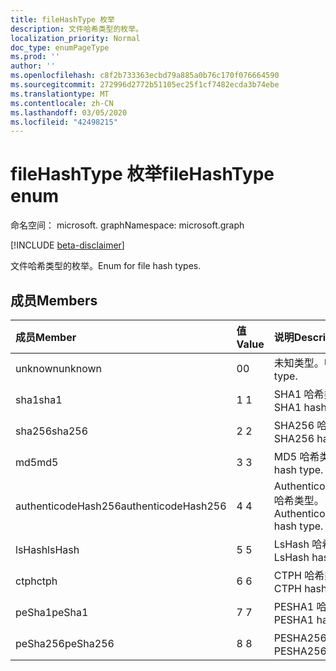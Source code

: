 ```yaml
---
title: fileHashType 枚举
description: 文件哈希类型的枚举。
localization_priority: Normal
doc_type: enumPageType
ms.prod: ''
author: ''
ms.openlocfilehash: c8f2b733363ecbd79a885a0b76c170f076664590
ms.sourcegitcommit: 272996d2772b51105ec25f1cf7482ecda3b74ebe
ms.translationtype: MT
ms.contentlocale: zh-CN
ms.lasthandoff: 03/05/2020
ms.locfileid: "42498215"
---
```

# <a name="filehashtype-enum"></a><span data-ttu-id="c706e-103">fileHashType 枚举</span><span class="sxs-lookup"><span data-stu-id="c706e-103">fileHashType enum</span></span>

<span data-ttu-id="c706e-104">命名空间： microsoft. graph</span><span class="sxs-lookup"><span data-stu-id="c706e-104">Namespace: microsoft.graph</span></span>

[!INCLUDE [beta-disclaimer](../../includes/beta-disclaimer.md)]

<span data-ttu-id="c706e-105">文件哈希类型的枚举。</span><span class="sxs-lookup"><span data-stu-id="c706e-105">Enum for file hash types.</span></span>

## <a name="members"></a><span data-ttu-id="c706e-106">成员</span><span class="sxs-lookup"><span data-stu-id="c706e-106">Members</span></span>

|<span data-ttu-id="c706e-107">成员</span><span class="sxs-lookup"><span data-stu-id="c706e-107">Member</span></span>|<span data-ttu-id="c706e-108">值</span><span class="sxs-lookup"><span data-stu-id="c706e-108">Value</span></span>|<span data-ttu-id="c706e-109">说明</span><span class="sxs-lookup"><span data-stu-id="c706e-109">Description</span></span>|
|:---|:---|:---|
|<span data-ttu-id="c706e-110">unknown</span><span class="sxs-lookup"><span data-stu-id="c706e-110">unknown</span></span>|<span data-ttu-id="c706e-111">0</span><span class="sxs-lookup"><span data-stu-id="c706e-111">0</span></span>|<span data-ttu-id="c706e-112">未知类型。</span><span class="sxs-lookup"><span data-stu-id="c706e-112">Unknown type.</span></span>|
|<span data-ttu-id="c706e-113">sha1</span><span class="sxs-lookup"><span data-stu-id="c706e-113">sha1</span></span>|<span data-ttu-id="c706e-114">1 </span><span class="sxs-lookup"><span data-stu-id="c706e-114">1</span></span>|<span data-ttu-id="c706e-115">SHA1 哈希类型。</span><span class="sxs-lookup"><span data-stu-id="c706e-115">SHA1 hash type.</span></span>|
|<span data-ttu-id="c706e-116">sha256</span><span class="sxs-lookup"><span data-stu-id="c706e-116">sha256</span></span>|<span data-ttu-id="c706e-117">2 </span><span class="sxs-lookup"><span data-stu-id="c706e-117">2</span></span>| <span data-ttu-id="c706e-118">SHA256 哈希类型。</span><span class="sxs-lookup"><span data-stu-id="c706e-118">SHA256 hash type.</span></span>|
|<span data-ttu-id="c706e-119">md5</span><span class="sxs-lookup"><span data-stu-id="c706e-119">md5</span></span>|<span data-ttu-id="c706e-120">3 </span><span class="sxs-lookup"><span data-stu-id="c706e-120">3</span></span>| <span data-ttu-id="c706e-121">MD5 哈希类型。</span><span class="sxs-lookup"><span data-stu-id="c706e-121">MD5 hash type.</span></span>|
|<span data-ttu-id="c706e-122">authenticodeHash256</span><span class="sxs-lookup"><span data-stu-id="c706e-122">authenticodeHash256</span></span>|<span data-ttu-id="c706e-123">4 </span><span class="sxs-lookup"><span data-stu-id="c706e-123">4</span></span>| <span data-ttu-id="c706e-124">AuthenticodeHash256 哈希类型。</span><span class="sxs-lookup"><span data-stu-id="c706e-124">AuthenticodeHash256 hash type.</span></span>|
|<span data-ttu-id="c706e-125">lsHash</span><span class="sxs-lookup"><span data-stu-id="c706e-125">lsHash</span></span>|<span data-ttu-id="c706e-126">5 </span><span class="sxs-lookup"><span data-stu-id="c706e-126">5</span></span>| <span data-ttu-id="c706e-127">LsHash 哈希类型。</span><span class="sxs-lookup"><span data-stu-id="c706e-127">LsHash hash type.</span></span>|
|<span data-ttu-id="c706e-128">ctph</span><span class="sxs-lookup"><span data-stu-id="c706e-128">ctph</span></span>|<span data-ttu-id="c706e-129">6 </span><span class="sxs-lookup"><span data-stu-id="c706e-129">6</span></span>| <span data-ttu-id="c706e-130">CTPH 哈希类型。</span><span class="sxs-lookup"><span data-stu-id="c706e-130">CTPH hash type.</span></span>|
|<span data-ttu-id="c706e-131">peSha1</span><span class="sxs-lookup"><span data-stu-id="c706e-131">peSha1</span></span>|<span data-ttu-id="c706e-132">7 </span><span class="sxs-lookup"><span data-stu-id="c706e-132">7</span></span>| <span data-ttu-id="c706e-133">PESHA1 哈希类型。</span><span class="sxs-lookup"><span data-stu-id="c706e-133">PESHA1 hash type.</span></span>|
|<span data-ttu-id="c706e-134">peSha256</span><span class="sxs-lookup"><span data-stu-id="c706e-134">peSha256</span></span>|<span data-ttu-id="c706e-135">8 </span><span class="sxs-lookup"><span data-stu-id="c706e-135">8</span></span>| <span data-ttu-id="c706e-136">PESHA256 哈希类型。</span><span class="sxs-lookup"><span data-stu-id="c706e-136">PESHA256 hash type.</span></span>|
